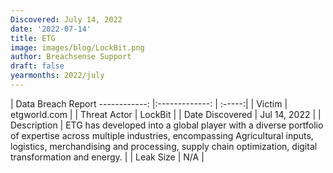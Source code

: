 ```yaml
---
Discovered: July 14, 2022
date: '2022-07-14'
title: ETG
image: images/blog/LockBit.png
author: Breachsense Support
draft: false
yearmonths: 2022/july
---
```



| Data Breach Report
------------:     |:-------------:    | :-----:|
| Victim      | etgworld.com      | 
| Threat Actor      | LockBit      | 
| Date Discovered      | Jul 14, 2022      | 
| Description      | ETG has developed into a global player with a diverse portfolio of expertise across multiple industries, encompassing Agricultural inputs, logistics, merchandising and processing, supply chain optimization, digital transformation and energy.      | 
| Leak Size      | N/A      | 


